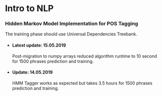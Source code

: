 # Intro to NLP
### Hidden Markov Model Implementation for POS Tagging
The training phase should use Universal Dependencies Treebank.

* #### Latest update: 15.05.2019
    Post-migration to numpy arrays reduced algorithm runtime to 10 second for 1500 phrases prediction and training.


* #### Update: 14.05.2019
    HMM Tagger works as expected but takes 3.5 hours for 1500 phrases prediction and training.